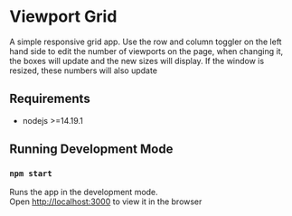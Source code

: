 # Viewport Grid

A simple responsive grid app. Use the row and column toggler on the left hand side to edit the number of viewports on the page, when changing it, the boxes will update and the new sizes will display. If the window is resized, these numbers will also update

## Requirements

- nodejs >=14.19.1

## Running Development Mode

### `npm start`

Runs the app in the development mode.\
Open [http://localhost:3000](http://localhost:3000) to view it in the browser
